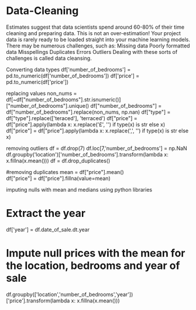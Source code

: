 # Data-Cleaning

Estimates suggest that data scientists spend around 60-80% of their time cleaning and preparing data. This is not an over-estimation! Your project data is rarely ready to be loaded straight into your machine learning models.
There may be numerous challenges, such as:
Missing data
Poorly formatted data 
Misspellings
Duplicates
Errors
Outliers
Dealing with these sorts of challenges is called data cleansing. 

Converting data types
df['number_of_bedrooms'] = pd.to_numeric(df['number_of_bedrooms'])
df['price'] = pd.to_numeric(df['price'])

replacing values
non_nums = df[~df["number_of_bedrooms"].str.isnumeric()]["number_of_bedrooms"].unique()
df["number_of_bedrooms"] = df["number_of_bedrooms"].replace(non_nums, np.nan)
df["type"] = df["type"].replace(['teraced'], 'terraced')
df["price"] = df["price"].apply(lambda x: x.replace('£', '') if type(x) is str else x)
df["price"] = df["price"].apply(lambda x: x.replace(',', '') if type(x) is str else x)

removing outliers
df = df.drop(7)
df.loc[7,'number_of_bedrooms'] = np.NaN
df.groupby('location')['number_of_bedrooms'].transform(lambda x: x.fillna(x.mean()))
df = df.drop_duplicates()

#removing duplicates
mean = df["price"].mean()    
df["price"] = df["price"].fillna(value=mean) 

imputing nulls with mean and medians using python libraries
# Extract the year
df['year'] = df.date_of_sale.dt.year

# Impute null prices with the mean for the location, bedrooms and year of sale
df.groupby(['location','number_of_bedrooms','year'])['price'].transform(lambda x: x.fillna(x.mean()))



